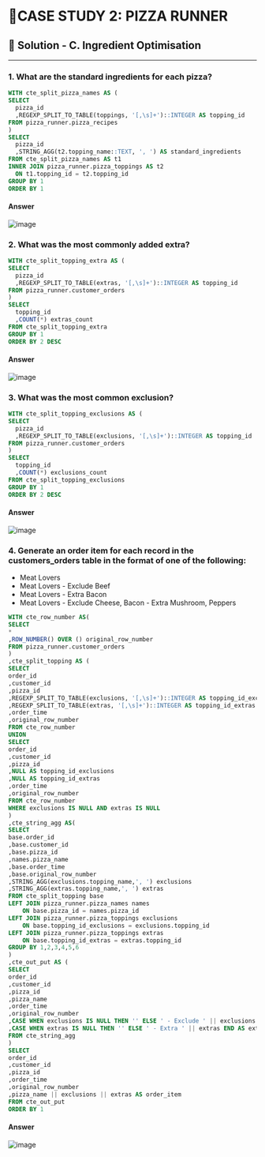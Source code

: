 # 🍕CASE STUDY 2: PIZZA RUNNER
## 🌈 Solution - C. Ingredient Optimisation
***
### 1. What are the standard ingredients for each pizza?
```SQL
WITH cte_split_pizza_names AS (
SELECT
  pizza_id
  ,REGEXP_SPLIT_TO_TABLE(toppings, '[,\s]+')::INTEGER AS topping_id
FROM pizza_runner.pizza_recipes
)
SELECT
  pizza_id
  ,STRING_AGG(t2.topping_name::TEXT, ', ') AS standard_ingredients
FROM cte_split_pizza_names AS t1
INNER JOIN pizza_runner.pizza_toppings AS t2
  ON t1.topping_id = t2.topping_id
GROUP BY 1
ORDER BY 1
```
#### Answer
![image](https://user-images.githubusercontent.com/108972584/264257719-fdb03c1e-4aac-446d-bfe2-9c78a7c4b1f1.png)
### 2. What was the most commonly added extra?
```SQL
WITH cte_split_topping_extra AS (
SELECT
  pizza_id
  ,REGEXP_SPLIT_TO_TABLE(extras, '[,\s]+')::INTEGER AS topping_id
FROM pizza_runner.customer_orders
)
SELECT
  topping_id
  ,COUNT(*) extras_count
FROM cte_split_topping_extra
GROUP BY 1
ORDER BY 2 DESC
```
#### Answer
![image](https://user-images.githubusercontent.com/108972584/264277896-eecc4de0-06fe-4ed7-b63e-ab4dc396a4b0.png)
### 3. What was the most common exclusion?
```sql
WITH cte_split_topping_exclusions AS (
SELECT
  pizza_id
  ,REGEXP_SPLIT_TO_TABLE(exclusions, '[,\s]+')::INTEGER AS topping_id
FROM pizza_runner.customer_orders
)
SELECT
  topping_id
  ,COUNT(*) exclusions_count
FROM cte_split_topping_exclusions
GROUP BY 1
ORDER BY 2 DESC
```
#### Answer
![image](https://user-images.githubusercontent.com/108972584/264279316-fde10864-33c7-4175-b19c-d0b801d32ae3.png)
### 4. Generate an order item for each record in the customers_orders table in the format of one of the following:
- Meat Lovers
- Meat Lovers - Exclude Beef
- Meat Lovers - Extra Bacon
- Meat Lovers - Exclude Cheese, Bacon - Extra Mushroom, Peppers
```sql
WITH cte_row_number AS(  
SELECT
*
,ROW_NUMBER() OVER () original_row_number
FROM pizza_runner.customer_orders
)
,cte_split_topping AS (
SELECT
order_id
,customer_id
,pizza_id
,REGEXP_SPLIT_TO_TABLE(exclusions, '[,\s]+')::INTEGER AS topping_id_exclusions
,REGEXP_SPLIT_TO_TABLE(extras, '[,\s]+')::INTEGER AS topping_id_extras
,order_time
,original_row_number
FROM cte_row_number
UNION
SELECT
order_id
,customer_id
,pizza_id
,NULL AS topping_id_exclusions
,NULL AS topping_id_extras
,order_time
,original_row_number
FROM cte_row_number
WHERE exclusions IS NULL AND extras IS NULL
)
,cte_string_agg AS( 
SELECT
base.order_id
,base.customer_id
,base.pizza_id
,names.pizza_name
,base.order_time
,base.original_row_number
,STRING_AGG(exclusions.topping_name,', ') exclusions
,STRING_AGG(extras.topping_name,', ') extras
FROM cte_split_topping base
LEFT JOIN pizza_runner.pizza_names names
	ON base.pizza_id = names.pizza_id 
LEFT JOIN pizza_runner.pizza_toppings exclusions
	ON base.topping_id_exclusions = exclusions.topping_id
LEFT JOIN pizza_runner.pizza_toppings extras
	ON base.topping_id_extras = extras.topping_id
GROUP BY 1,2,3,4,5,6
)
,cte_out_put AS ( 
SELECT
order_id
,customer_id
,pizza_id
,pizza_name
,order_time
,original_row_number
,CASE WHEN exclusions IS NULL THEN '' ELSE ' - Exclude ' || exclusions END AS exclusions
,CASE WHEN extras IS NULL THEN '' ELSE ' - Extra ' || extras END AS extras
FROM cte_string_agg
)
SELECT
order_id
,customer_id
,pizza_id
,order_time
,original_row_number
,pizza_name || exclusions || extras AS order_item
FROM cte_out_put
ORDER BY 1
```
#### Answer
![image](https://user-images.githubusercontent.com/108972584/265193560-78ec02c0-dfe5-427b-a3ac-e4db4cd221de.png)


